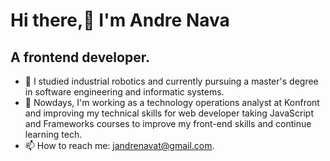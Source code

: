 # Hi there,👋 I'm Andre Nava

## A frontend developer.

- 👔 I studied  industrial robotics and currently pursuing a master's degree in software engineering and informatic systems. 
- 🌱 Nowdays, I'm working as a technology operations analyst at Konfront and improving my technical skills for web developer taking JavaScript and Frameworks courses to improve my front-end skills and continue learning tech.
- 📫 How to reach me: jandrenavat@gmail.com.
